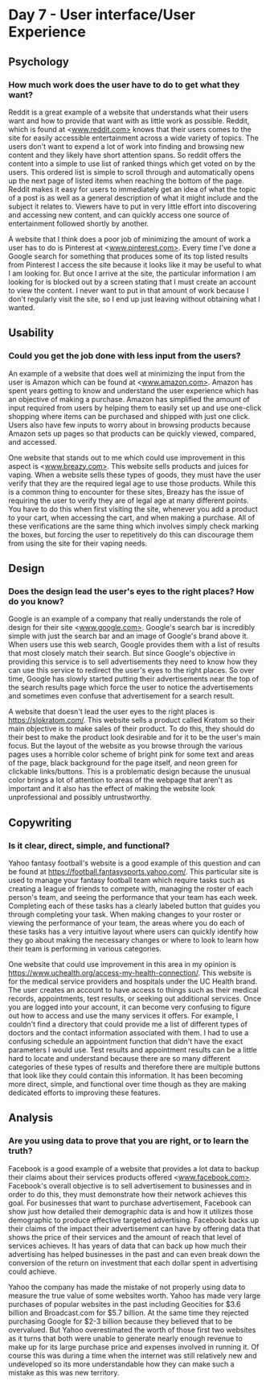 # Day 7 - User interface/User Experience

## Psychology

### How much work does the user have to do to get what they want?
Reddit is a great example of a website that understands what their users want and how to provide that want with as little work as possible.  Reddit, which is found at <www.reddit.com> knows that their users comes to the site for easily accessible entertainment across a wide variety of topics.  The users don't want to expend a lot of work into finding and browsing new content and they likely have short attention spans.  So reddit offers the content into a simple to use list of ranked things which get voted on by the users.  This ordered list is simple to scroll through and automatically opens up the next page of listed items when reaching the bottom of the page. Reddit makes it easy for users to immediately get an idea of what the topic of a post is as well as a general description of what it might include and the subject it relates to.  Viewers have to put in very little effort into discovering and accessing new content, and can quickly access one source of entertainment followed shortly by another.

A website that I think does a poor job of minimizing the amount of work a user has to do is Pinterest at <www.pinterest.com>.  Every time I've done a Google search for something that produces some of its top listed results from Pinterest I access the site because it looks like it may be useful to what I am looking for.  But once I arrive at the site, the particular information I am looking for is blocked out by a screen stating that I must create an account to view the content.  I never want to put in that amount of work because I don't regularly visit the site, so I end up just leaving without obtaining what I wanted.


## Usability
### Could you get the job done with less input from the users?

An example of a website that does well at minimizing the input from the user is Amazon which can be found at <www.amazon.com>.  Amazon has spent years getting to know and understand the user experience which has an objective of making a purchase.  Amazon has simplified the amount of input required from users by helping them to easily set up and use one-click shopping where items can be purchased and shipped with just one click.  Users also have few inputs to worry about in browsing products because Amazon sets up pages so that products can be quickly viewed, compared, and accessed.  

One website that stands out to me which could use improvement in this aspect is <www.breazy.com>.  This website sells products and juices for vaping.  When a website sells these types of goods, they must have the user verify that they are the required legal age to use those products.  While this is a common thing to encounter for these sites, Breazy has the issue of requiring the user to verify they are of legal age at many different points.  You have to do this when first visiting the site, whenever you add a product to your cart, when accessing the cart, and when making a purchase.  All of these verifications are the same thing which involves simply check marking the boxes, but forcing the user to repetitively do this can discourage them from using the site for their vaping needs.

## Design
### Does the design lead the user's eyes to the right places? How do you know?

Google is an example of a company that really understands the role of design for their site <www.google.com>.  Google's search bar is incredibly simple with just the search bar and an image of Google's brand above it.  When users use this web search, Google provides them with a list of results that most closely match their search.  But since Google's objective in providing this service is to sell advertisements they need to know how they can use this service to redirect the user's eyes to the right places.  So over time, Google has slowly started putting their advertisements near the top of the search results page which force the user to notice the advertisements and sometimes even confuse that advertisement for a search result.

A website that doesn't lead the user eyes to the right places is <https://slokratom.com/>.  This website sells a product called Kratom so their main objective is to make sales of their product.  To do this, they should do their best to make the product look desirable and for it to be the user's main focus.  But the layout of the website as you browse through the various pages uses a horrible color scheme of bright pink for some text and areas of the page, black background for the page itself, and neon green for clickable links/buttons.  This is a problematic design because the unusual color brings a lot of attention to areas of the webpage that aren't as important and it also has the effect of making the website look unprofessional and possibly untrustworthy.

## Copywriting
### Is it clear, direct, simple, and functional?

Yahoo fantasy football's website is a good example of this question and can be found at <https://football.fantasysports.yahoo.com/>.  This particular site is used to manage your fantasy football team which require tasks such as creating a league of friends to compete with, managing the roster of each person's team, and seeing the performance that your team has each week.  Completing each of these tasks has a clearly labeled button that guides you through completing your task.  When making changes to your roster or viewing the performance of your team, the areas where you do each of these tasks has a very intuitive layout where users can quickly identify how they go about making the necessary changes or where to look to learn how their team is performing in various categories.

One website that could use improvement in this area in my opinion is <https://www.uchealth.org/access-my-health-connection/>.  This website is for the medical service providers and hospitals under the UC Health brand.  The user creates an account to have access to things such as their medical records, appointments, test results, or seeking out additional services.  Once you are logged into your account, it can become very confusing to figure out how to access and use the many services it offers.  For example, I couldn't find a directory that could provide me a list of different types of doctors and the contact information associated with them.  I had to use a confusing schedule an appointment function that didn't have the exact parameters I would use.  Test results and appointment results can be a little hard to locate and understand because there are so many different categories of these types of results and therefore there are multiple buttons that look like they could contain this information.  It has been becoming more direct, simple, and functional over time though as they are making dedicated efforts to improving these features.

## Analysis
### Are you using data to prove that you are right, or to learn the truth?

Facebook is a good example of a website that provides a lot data to backup their claims about their services products offered <www.facebook.com>.  Facebook's overall objective is to sell advertisement to businesses and in order to do this, they must demonstrate how their network achieves this goal.  For businesses that want to purchase advertisement, Facebook can show just how detailed their demographic data is and how it utilizes those demographic to produce effective targeted advertising.  Facebook backs up their claims of the impact their advertisement can have by offering data that shows the price of their services and the amount of reach that level of services achieves.  It has years of data that can back up how much their advertising has helped businesses in the past and can even break down the conversion of the return on investment that each dollar spent in advertising could achieve.

Yahoo the company has made the mistake of not properly using data to measure the true value of some websites worth.  Yahoo has made very large purchases of popular websites in the past including Geocities for $3.6 billion and Broadcast.com for $5.7 billion.  At the same time they rejected purchasing Google for $2-3 billion because they believed that to be overvalued.  But Yahoo overestimated the worth of those first two websites as it turns that both were unable to generate nearly enough revenue to make up for its large purchase price and expenses involved in running it.  Of course this was during a time when the internet was still relatively new and undeveloped so its more understandable how they can make such a mistake as this was new territory.
